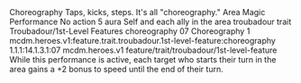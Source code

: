 <ability>
  <name>Choreography</name>
  <flavor>Taps, kicks, steps. It&apos;s all &quot;choreography.&quot;</flavor>
  <keywords>
    <keyword>Area</keyword>
    <keyword>Magic</keyword>
    <keyword>Performance</keyword>
  </keywords>
  <type>No action</type>
  <distance>5 aura</distance>
  <target>Self and each ally in the area</target>
  <metadata>
    <class>troubadour</class>
    <feature_type>trait</feature_type>
    <file_dpath>Troubadour/1st-Level Features</file_dpath>
    <item_id>choreography</item_id>
    <item_index>07</item_index>
    <item_name>Choreography</item_name>
    <level>1</level>
    <scc>mcdm.heroes.v1:feature.trait.troubadour.1st-level-feature:choreography</scc>
    <scdc>1.1.1:14.1.3.1:07</scdc>
    <source>mcdm.heroes.v1</source>
    <type>feature/trait/troubadour/1st-level-feature</type>
  </metadata>
  <effects>
    <effect type="mundane">While this performance is active, each target who starts their turn in the area gains a +2 bonus to speed until the end of their turn.</effect>
  </effects>
</ability>
